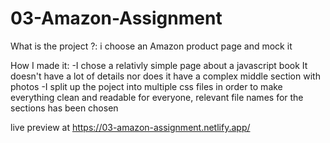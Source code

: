 # 03-Amazon-Assignment

What is the project ?: i choose an Amazon product page and mock it

How I made it: -I chose a relativly simple page about a javascript book It doesn't have a lot of details nor does it have a complex middle section with photos -I split up the poject into multiple css files in order to make everything clean and readable for everyone, relevant file names for the sections has been chosen

live preview at https://03-amazon-assignment.netlify.app/
